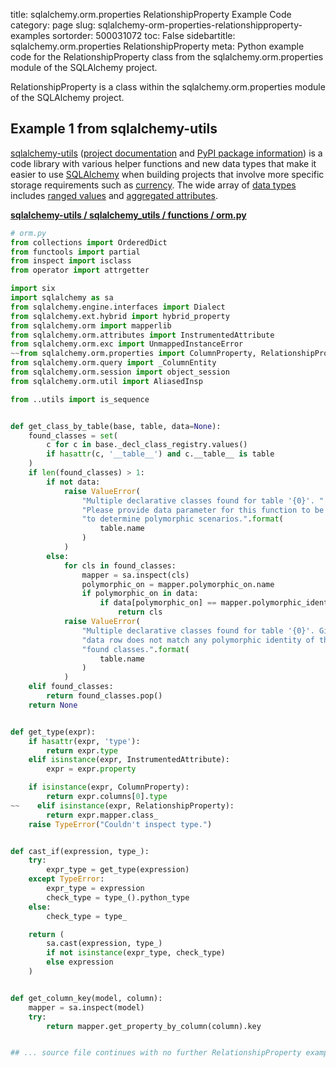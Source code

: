 title: sqlalchemy.orm.properties RelationshipProperty Example Code
category: page
slug: sqlalchemy-orm-properties-relationshipproperty-examples
sortorder: 500031072
toc: False
sidebartitle: sqlalchemy.orm.properties RelationshipProperty
meta: Python example code for the RelationshipProperty class from the sqlalchemy.orm.properties module of the SQLAlchemy project.


RelationshipProperty is a class within the sqlalchemy.orm.properties module of the SQLAlchemy project.


## Example 1 from sqlalchemy-utils
[sqlalchemy-utils](https://github.com/kvesteri/sqlalchemy-utils)
([project documentation](https://sqlalchemy-utils.readthedocs.io/en/latest/)
and
[PyPI package information](https://pypi.org/project/SQLAlchemy-Utils/))
is a code library with various helper functions and new data types
that make it easier to use [SQLAlchemy](/sqlalchemy.html) when building
projects that involve more specific storage requirements such as
[currency](https://sqlalchemy-utils.readthedocs.io/en/latest/data_types.html#module-sqlalchemy_utils.types.currency).
The wide array of
[data types](https://sqlalchemy-utils.readthedocs.io/en/latest/data_types.html)
includes [ranged values](https://sqlalchemy-utils.readthedocs.io/en/latest/range_data_types.html)
and [aggregated attributes](https://sqlalchemy-utils.readthedocs.io/en/latest/aggregates.html).

[**sqlalchemy-utils / sqlalchemy_utils / functions / orm.py**](https://github.com/kvesteri/sqlalchemy-utils/blob/master/sqlalchemy_utils/functions/orm.py)

```python
# orm.py
from collections import OrderedDict
from functools import partial
from inspect import isclass
from operator import attrgetter

import six
import sqlalchemy as sa
from sqlalchemy.engine.interfaces import Dialect
from sqlalchemy.ext.hybrid import hybrid_property
from sqlalchemy.orm import mapperlib
from sqlalchemy.orm.attributes import InstrumentedAttribute
from sqlalchemy.orm.exc import UnmappedInstanceError
~~from sqlalchemy.orm.properties import ColumnProperty, RelationshipProperty
from sqlalchemy.orm.query import _ColumnEntity
from sqlalchemy.orm.session import object_session
from sqlalchemy.orm.util import AliasedInsp

from ..utils import is_sequence


def get_class_by_table(base, table, data=None):
    found_classes = set(
        c for c in base._decl_class_registry.values()
        if hasattr(c, '__table__') and c.__table__ is table
    )
    if len(found_classes) > 1:
        if not data:
            raise ValueError(
                "Multiple declarative classes found for table '{0}'. "
                "Please provide data parameter for this function to be able "
                "to determine polymorphic scenarios.".format(
                    table.name
                )
            )
        else:
            for cls in found_classes:
                mapper = sa.inspect(cls)
                polymorphic_on = mapper.polymorphic_on.name
                if polymorphic_on in data:
                    if data[polymorphic_on] == mapper.polymorphic_identity:
                        return cls
            raise ValueError(
                "Multiple declarative classes found for table '{0}'. Given "
                "data row does not match any polymorphic identity of the "
                "found classes.".format(
                    table.name
                )
            )
    elif found_classes:
        return found_classes.pop()
    return None


def get_type(expr):
    if hasattr(expr, 'type'):
        return expr.type
    elif isinstance(expr, InstrumentedAttribute):
        expr = expr.property

    if isinstance(expr, ColumnProperty):
        return expr.columns[0].type
~~    elif isinstance(expr, RelationshipProperty):
        return expr.mapper.class_
    raise TypeError("Couldn't inspect type.")


def cast_if(expression, type_):
    try:
        expr_type = get_type(expression)
    except TypeError:
        expr_type = expression
        check_type = type_().python_type
    else:
        check_type = type_

    return (
        sa.cast(expression, type_)
        if not isinstance(expr_type, check_type)
        else expression
    )


def get_column_key(model, column):
    mapper = sa.inspect(model)
    try:
        return mapper.get_property_by_column(column).key


## ... source file continues with no further RelationshipProperty examples...

```

